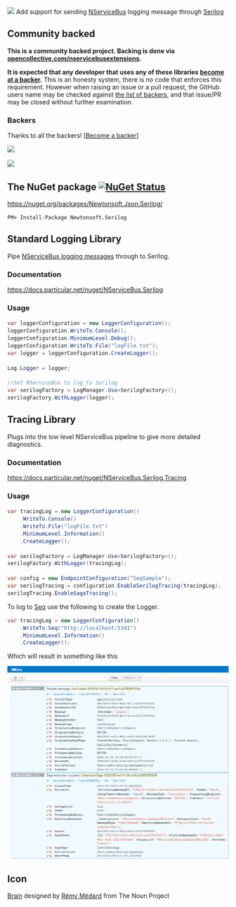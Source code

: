 <img src="https://raw.github.com/NServiceBusExtensions/NServiceBus.Serilog/master/Icons/package_icon.png" height="25px"> Add support for sending [NServiceBus](http://particular.net/NServiceBus) logging message through [Serilog](http://serilog.net/)

<!--- StartOpenCollectiveBackers -->

## Community backed

**This is a community backed project. Backing is done via [opencollective.com/nservicebusextensions](https://opencollective.com/nservicebusextensions/).**

**It is expected that any developer that uses any of these libraries [become at a backer](https://opencollective.com/nservicebusextensions#contribute).** This is an honesty system, there is no code that enforces this requirement. However when raising an issue or a pull request, the GitHub users name may be checked against [the list of backers](https://github.com/NServiceBusExtensions/Home/blob/master/backers.md), and that issue/PR may be closed without further examination.


### Backers

Thanks to all the backers! [[Become a backer](https://opencollective.com/nservicebusextensions#contribute)]

<a href="https://opencollective.com/nservicebusextensions#contribute" target="_blank"><img src="https://opencollective.com/nservicebusextensions/tiers/backer.svg"></a>

[<img src="https://opencollective.com/nservicebusextensions/donate/button@2x.png?color=blue" width="200px">](https://opencollective.com/nservicebusextensions#contribute)

<!--- EndOpenCollectiveBackers -->


## The NuGet package [![NuGet Status](http://img.shields.io/nuget/v/Newtonsoft.Serilog.svg?style=flat)](https://www.nuget.org/packages/Newtonsoft.Serilog/)

https://nuget.org/packages/Newtonsoft.Json.Serilog/

    PM> Install-Package Newtonsoft.Serilog


## Standard Logging Library

Pipe [NServiceBus logging messages](https://docs.particular.net/nservicebus/logging/) through to Serilog.


### Documentation

https://docs.particular.net/nuget/NServiceBus.Serilog


### Usage

```csharp
var loggerConfiguration = new LoggerConfiguration();
loggerConfiguration.WriteTo.Console();
loggerConfiguration.MinimumLevel.Debug();
loggerConfiguration.WriteTo.File("logFile.txt");
var logger = loggerConfiguration.CreateLogger();

Log.Logger = logger;

//Set NServiceBus to log to Serilog
var serilogFactory = LogManager.Use<SerilogFactory>();
serilogFactory.WithLogger(logger);
```


## Tracing Library

Plugs into the low level NServiceBus pipeline to give more detailed diagnostics.


### Documentation

https://docs.particular.net/nuget/NServiceBus.Serilog.Tracing


### Usage

```csharp
var tracingLog = new LoggerConfiguration()
    .WriteTo.Console()
    .WriteTo.File("logFile.txt")
    .MinimumLevel.Information()
    .CreateLogger();

var serilogFactory = LogManager.Use<SerilogFactory>();
serilogFactory.WithLogger(tracingLog);

var config = new EndpointConfiguration("SeqSample");
var serilogTracing = configuration.EnableSerilogTracing(tracingLog);
serilogTracing.EnableSagaTracing();
```

To log to [Seq](http://getseq.net/ "Seq") use the following to create the Logger.

```csharp
var tracingLog = new LoggerConfiguration()
    .WriteTo.Seq("http://localhost:5341")
    .MinimumLevel.Information()
    .CreateLogger();
```

Which will result in something like this

![](https://raw.githubusercontent.com/NServiceBusExtensions/NServiceBus.Serilog/master/NsbSeq.png)


## Icon

<a href="http://thenounproject.com/noun/brain/#icon-No10411" target="_blank">Brain</a> designed by <a href="http://thenounproject.com/catalarem" target="_blank">Rémy Médard</a> from The Noun Project